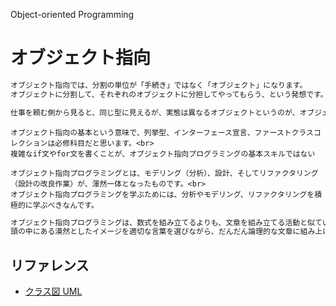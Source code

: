 Object-oriented Programming
# オブジェクト指向

```txt
オブジェクト指向では、分割の単位が「手続き」ではなく「オブジェクト」になります。
オブジェクトに分割して、それぞれのオブジェクトに分担してやってもらう、という発想です。
```

```txt
仕事を頼む側から見ると、同じ型に見えるが、実態は異なるオブジェクトというのが、オブジェクト指向プログラミングの根幹のしくみの１つです。
```

```
オブジェクト指向の基本という意味で、列挙型、インターフェース宣言、ファーストクラスコレクションは必修科目だと思います。<br>
複雑なif文やfor文を書くことが、オブジェクト指向プログラミングの基本スキルではない
```

```
オブジェクト指向プログラミングとは、モデリング（分析）、設計、そしてリファクタリング（設計の改良作業）が、渾然一体となったものです。<br>
オブジェクト指向プログラミングを学ぶためには、分析やモデリング、リファクタリングを積極的に学ぶべきなんです。
```

```txt
オブジェクト指向プログラミングは、数式を組み立てるよりも、文章を組み立てる活動と似ています。<br>
頭の中にある漠然としたイメージを適切な言葉を選びながら、だんだん論理的な文章に組み上げていく。それがオブジェクト指向プログラミングです。
```

## リファレンス
- [クラス図 UML](https://www.itsenka.com/contents/development/uml/class.html)
